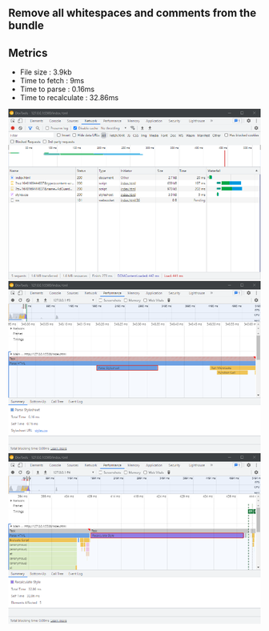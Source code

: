 ## Remove all whitespaces and comments from the bundle

## Metrics

- File size : 3.9kb
- Time to fetch : 9ms
- Time to parse : 0.16ms
- Time to recalculate : 32.86ms

![splitting the code and only using the css required for this page fetch time in network tab](./document-assets/after-minify-network.png)
![splitting the code and only using the css required for this page parse time in performance tab](./document-assets/after-minify-parse-time.png)
![splitting the code and only using the css required for this page recalculate time in performance tab](./document-assets/after-minify-recalculate-time.png)
